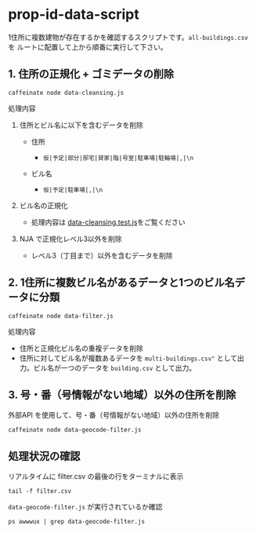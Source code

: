# prop-id-data-script


1住所に複数建物が存在するかを確認するスクリプトです。`all-buildings.csv` を ルートに配置して上から順番に実行して下さい。


## 1. 住所の正規化 + ゴミデータの削除

```
caffeinate node data-cleansing.js
```

処理内容

1. 住所とビル名に以下を含むデータを削除
   - 住所
     - `仮|予定|部分|邸宅|貸家|階|号室|駐車場|駐輪場|,|\n`

   - ビル名
     - `仮|予定|駐車場|,|\n`

2. ビル名の正規化
   - 処理内容は [data-cleansing.test.js](./test/data-cleansing.test.js)をご覧ください

3. NJA で正規化レベル3以外を削除
   - レベル3（丁目まで）以外を含むデータを削除


## 2. 1住所に複数ビル名があるデータと1つのビル名データに分類

```
caffeinate node data-filter.js
```

処理内容

- 住所と正規化ビル名の重複データを削除
- 住所に対してビル名が複数あるデータを `multi-buildings.csv"` として出力。ビル名が一つのデータを `building.csv` として出力。


## 3. 号・番（号情報がない地域）以外の住所を削除

外部API を使用して、号・番（号情報がない地域）以外の住所を削除

```
caffeinate node data-geocode-filter.js
```


## 処理状況の確認

リアルタイムに filter.csv の最後の行をターミナルに表示

```
tail -f filter.csv
```

`data-geocode-filter.js` が実行されているか確認

```
ps awwwux | grep data-geocode-filter.js
```
